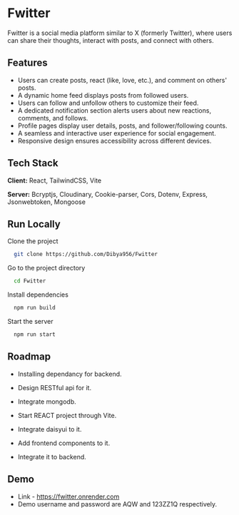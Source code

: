 
# Fwitter

Fwitter is a social media platform similar to X (formerly Twitter), where users can share their thoughts, interact with posts, and connect with others.  

## Features  

- Users can create posts, react (like, love, etc.), and comment on others' posts.  
- A dynamic home feed displays posts from followed users.  
- Users can follow and unfollow others to customize their feed.  
- A dedicated notification section alerts users about new reactions, comments, and follows.  
- Profile pages display user details, posts, and follower/following counts.  
- A seamless and interactive user experience for social engagement.  
- Responsive design ensures accessibility across different devices.


## Tech Stack

**Client:** React, TailwindCSS, Vite

**Server:** Bcryptjs, Cloudinary, Cookie-parser, Cors, Dotenv, Express, Jsonwebtoken, Mongoose



## Run Locally

Clone the project

```bash
  git clone https://github.com/Dibya956/Fwitter
```

Go to the project directory

```bash
  cd Fwitter
```

Install dependencies

```bash
  npm run build
```

Start the server

```bash
  npm run start
```


## Roadmap

- Installing dependancy for backend.

- Design RESTful api for it.

- Integrate mongodb.

- Start REACT project through Vite.

- Integrate daisyui to it.

- Add frontend components to it.

- Integrate it to backend.


## Demo

- Link - https://fwitter.onrender.com 
- Demo username and password are AQW and 123ZZ1Q respectively.

